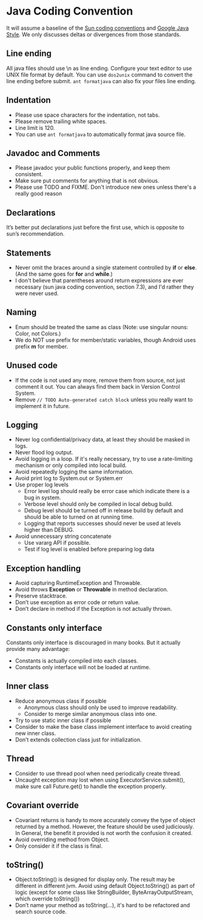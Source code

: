 # Java Coding Convention
It will assume a baseline of the [Sun coding conventions](http://www.oracle.com/technetwork/java/javase/documentation/codeconvtoc-136057.html) and [Google Java Style](https://google.github.io/styleguide/javaguide.html). We only discusses deltas or divergences from those standards.

## Line ending
All java files should use \n as line ending. Configure your text editor to use UNIX file format by default. You can use `dos2unix` command to convert the line ending before submit. `ant formatjava` can also fix your files line ending.
  

## Indentation
- Please use space characters for the indentation, not tabs.
- Please remove trailing white spaces.
- Line limit is 120.
- You can use `ant formatjava` to automatically format java source file.

## Javadoc and Comments
- Please javadoc your public functions properly, and keep them consistent.
- Make sure put comments for anything that is not obvious.
- Please use TODO and FIXME. Don't introduce new ones unless there's a really good reason

## Declarations
It’s better put declarations just before the first use, which is opposite to sun’s recommendation.

## Statements
- Never omit the braces around a single statement controlled by **if** or **else**. (And the same goes for **for** and **while**.)
- I don't believe that parentheses around return expressions are ever necessary (sun java coding convention, section 7.3), and I'd rather they were never used.

## Naming
- Enum should be treated the same as class (Note: use singular nouns: Color, not Colors.) 
- We do NOT use prefix for member/static variables, though Android uses prefix **m** for member.

## Unused code
- If the code is not used any more, remove them from source, not just comment it out. You can always find them back in Version Control System.
- Remove `// TODO Auto-generated catch block` unless you really want to implement it in future.

## Logging
- Never log confidential/privacy data, at least they should be masked in logs.
- Never flood log output.
- Avoid logging in a loop. If it's really necessary, try to use a rate-limiting mechanism or only compiled into local build.
- Avoid repeatedly logging the same information.
- Avoid print log to System.out or System.err
- Use proper log levels
    - Error level log should really be error case which indicate there is a bug in system.
    - Verbose level should only be compiled in local debug build.
    - Debug level should be turned off in release build by default and should be able to turned on at running time.
    - Logging that reports successes should never be used at levels higher than DEBUG.
- Avoid unnecessary string concatenate
    - Use vararg API if possible.
    - Test if log level is enabled before preparing log data

## Exception handling
- Avoid capturing RuntimeException and Throwable.
- Avoid throws **Exception** or **Throwable** in method declaration.
- Preserve stacktrace.
- Don’t use exception as error code or return value.
- Don’t declare in method if the Exception is not actually thrown.

## Constants only interface
Constants only interface is discouraged in many books. But it actually provide many advantage:
- Constants is actually compiled into each classes.
- Constants only interface will not be loaded at runtime.

## Inner class
- Reduce anonymous class if possible
    - Anonymous class should only be used to improve readability.
    - Consider to merge similar anonymous class into one.
- Try to use static inner class if possible
- Consider to make the base class implement interface to avoid creating new inner class.
- Don’t extends collection class just for initialization.

## Thread
- Consider to use thread pool when need periodically create thread.
- Uncaught exception may lost when using ExecutorService.submit(), make sure call Future.get() to handle the exception properly.

## Covariant override
- Covariant returns is handy to more accurately convey the type of object returned by a method. However, the feature should be used judiciously. In General, the benefit it provided is not worth the confusion it created.
- Avoid overriding method from Object.
- Only consider it if the class is final.

## toString()
- Object.toString() is designed for display only. The result may be different in different jvm. Avoid using default Object.toString() as part of logic (except for some class like StringBuilder, ByteArrayOutputStream, which override  toString())
- Don’t name your method as toString(…), it's hard to be refactored and search source code.
